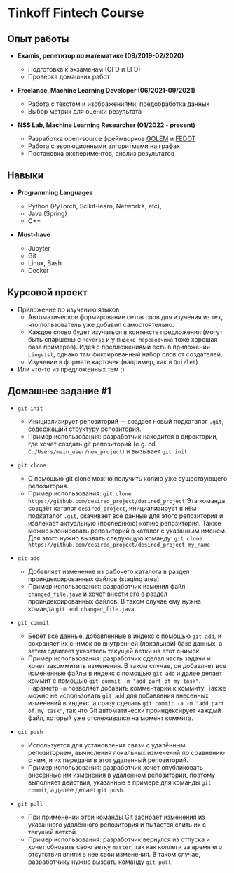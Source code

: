 # Tinkoff Fintech Course

## Опыт работы

- __Examis, репетитор по математике (09/2019-02/2020)__

    - Подготовка к экзаменам (ОГЭ и ЕГЭ)
    - Проверка домашних работ

- __Freelance, Machine Learning Developer (06/2021-09/2021)__
    
    - Работа с текстом и изображениями, предобработка данных
    - Выбор метрик для оценки результата

- __NSS Lab, Machine Learning Researcher (01/2022 - present)__

    - Разработка open-source фреймворков [GOLEM](https://github.com/aimclub/GOLEM) и [FEDOT](https://github.com/aimclub/FEDOT)
    - Работа с эволюционными алгоритмами на графах
    - Постановка экспериментов, анализ результатов

## Навыки

- __Programming Languages__ 
  - Python (PyTorch, Scikit-learn, NetworkX, etc),
  - Java (Spring)
  - C++
  
- __Must-have__ 
  - Jupyter
  - Git
  - Linux, Bash
  - Docker


## Курсовой проект

- Приложение по изучению языков
    - Автоматическое формирование сетов слов для изучения из тех, что пользователь уже добавил самостоятельно.
    - Каждое слово будет изучаться в контексте предложения (могут быть спаршены с `Reverso` и у `Яндекс переводчика` тоже хорошая база примеров). Идея с предложениями есть в приложении `Lingvist`, однако там фиксированный набор слов от создателей.
    - Изучение в формате карточек (например, как в `Quizlet`)
- Или что-то из предложенных тем ;)

## Домашнее задание #1

- `git init` 
  - Инициализирует репозиторий -- создает новый подкаталог `.git`, содержащий структуру репозитория.
  - Пример использования: разработчик находится в директории, где хочет создать git репозиторий (e.g. cd `C:/Users/main_user/new_project`) и вызывает `git init`

- `git clone`
  - С помощью git clone можно получить копию уже существующего репозитория.
  - Пример использования:  `git clone https://github.com/desired_project/desired_project` Эта команда создаёт каталог `desired_project`, инициализирует в нём подкаталог `.git`, скачивает все данные для этого репозитория и извлекает актуальную (последнюю) копию репозитория.
  Также можно клонировать репозиторий в каталог с указанным именем. Для этого нужно вызвать следующую команду: `git clone https://github.com/desired_project/desired_project my_name` 

- `git add`
  - Добавляет изменение из рабочего каталога в раздел проиндексированных файлов (staging area).
  - Пример использования: разработчик изменил файл `changed_file.java` и хочет внести его в раздел проиндексированных файлов. В таком случае ему нужна команда `git add changed_file.java`

- `git commit`
  - Берёт все данные, добавленные в индекс с помощью `git add`, и сохраняет их снимок во внутренней (локальной) базе данных, а затем сдвигает указатель текущей ветки на этот снимок.
  - Пример использования: разработчик сделал часть задачи и хочет закоммитить изменения. В таком случае, он добавляет все измененные файлы в индекс с помощью `git add` и далее делает коммит с помощью `git commit -m "add part of my task"`. 
  Параметр `-m` позволяет добавить комментарий к коммиту. Также можно не использовать `git add` для добавления внесенных изменений в индекс, а сразу сделать `git commit -a -m "add part of my task"`, так что Git автоматически проиндексирует каждый файл, который уже отслеживался на момент коммита.

- `git push`
  - Используется для установления связи с удалённым репозиторием, вычисления локальных изменений по сравнению с ним, и их передачи в этот удаленный репозиторий.
  - Пример использования: разработчик хочет опубликовать внесенные им изменения в удаленном репозитории, поэтому выполняет действия, указанные в примере для команды
  `git commit`, а далее делает `git push`.

- `git pull`
  - При применении этой команды Git забирает изменения из указанного удалённого репозитория и пытается слить их с текущей веткой.
  - Пример использования: разработчик вернулся из отпуска и хочет обновить свою ветку `master`, так как коллеги за время его отсутствия влили в нее свои изменения. В таком случае, разработчику нужно вызвать команду `git pull`.
